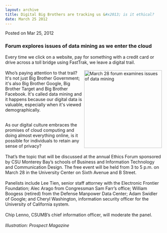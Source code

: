 ```yaml
---
layout: archive
title: Digital Big Brothers are tracking us &#x2013; is it ethical?
date: March 25 2012
---
```





<span class="date">Posted on Mar 25, 2012    </span>
<h3>Forum explores issues of data mining as we enter the cloud</h3>
<p>Every time we click on a website, pay for something with a
credit card or drive across a toll bridge using FastTrak, we leave
a digital trail.<br>
<br>
<img alt="March 28 forum examines issues of data mining" src="http://news.csumb.edu/sites/default/files/65/attachments/news/images/essay_bazalgette.jpg" style="float:right; width:250px; height:250px">Who&#x2019;s paying
attention to that trail? It&apos;s not just Big Brother Government; it&apos;s
also Big Brother Google, Big Brother Target and Big Brother
Facebook. It&apos;s called data mining and it happens because our
digital data is valuable, especially when it&apos;s viewed
demographically.</img></br></br></p>
<p>As our digital culture embraces the promises of cloud computing
and doing almost everything online, is it possible for individuals
to retain any sense of privacy?<br>
<br>
That&#x2019;s the topic that will be discussed at the annual Ethics Forum
sponsored by CSU Monterey Bay&#x2019;s schools of Business and Information
Technology and Communication Design. The free event will be held
from 3 to 5 p.m. on March 28 in the University Center on Sixth
Avenue and B Street.<br>
<br>
Panelists include Lee Tien, senior staff attorney with the
Electronic Frontier Foundation; Alec Arago from Congressman Sam
Farr&#x2019;s office; William Boogess (retired) from the Defense Manpower
Data Center; Adam Swidler of Google; and Cheryl Washington,
information security officer for the University of California
system.<br>
<br>
Chip Lenno, CSUMB&#x2019;s chief information officer, will moderate the
panel.<br>
<br>
<em>Illustration: Prospect Magazine</em><br>
&#xA0;</br></br></br></br></br></br></br></br></br></p>






